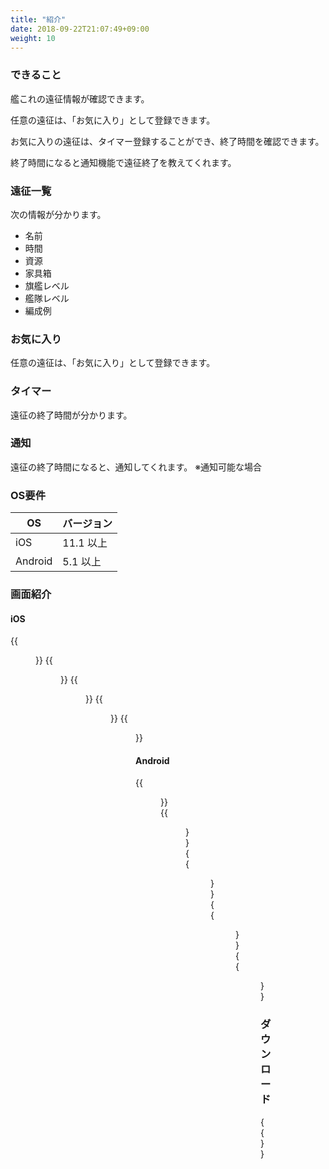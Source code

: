 ```yaml
---
title: "紹介"
date: 2018-09-22T21:07:49+09:00
weight: 10
---
```


### できること

艦これの遠征情報が確認できます。

任意の遠征は、「お気に入り」として登録できます。

お気に入りの遠征は、タイマー登録することができ、終了時間を確認できます。

終了時間になると通知機能で遠征終了を教えてくれます。

### 遠征一覧

次の情報が分かります。

* 名前
* 時間
* 資源
* 家具箱
* 旗艦レベル
* 艦隊レベル
* 編成例

### お気に入り

任意の遠征は、「お気に入り」として登録できます。

### タイマー

遠征の終了時間が分かります。

### 通知

遠征の終了時間になると、通知してくれます。
※通知可能な場合

### OS要件

|OS|バージョン|
|---|---|
|iOS|11.1 以上|
|Android|5.1 以上|

### 画面紹介

#### iOS

{{<figure src="/images/ensei/ios_01.png" width="400px">}}
{{<figure src="/images/ensei/ios_02.png" width="400px">}}
{{<figure src="/images/ensei/ios_03.png" width="400px">}}
{{<figure src="/images/ensei/ios_04.png" width="400px">}}
{{<figure src="/images/ensei/ios_05.png" width="400px">}}

#### Android

{{<figure src="/images/ensei/android_01.png" width="400px">}}
{{<figure src="/images/ensei/android_02.png" width="400px">}}
{{<figure src="/images/ensei/android_03.png" width="400px">}}
{{<figure src="/images/ensei/android_04.png" width="400px">}}
{{<figure src="/images/ensei/android_05.png" width="400px">}}

### ダウンロード

{{<download-banner-ensei>}}

